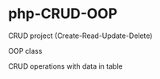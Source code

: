 # php-CRUD-OOP
CRUD project (Create-Read-Update-Delete)

OOP class

CRUD operations with data in table

